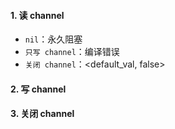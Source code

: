 #### 1. 读 channel
- `nil`：永久阻塞
- `只写 channel`：编译错误
- `关闭 channel`：<default_val, false>

#### 2. 写 channel


#### 3. 关闭 channel